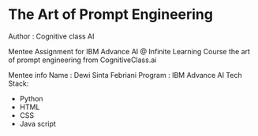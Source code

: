 # The Art of Prompt Engineering
Author : Cognitive class AI

Mentee Assignment for IBM Advance AI @ Infinite Learning Course 
the art of prompt engineering from CognitiveClass.ai

Mentee info
Name : Dewi Sinta Febriani
Program : IBM Advance AI
Tech Stack:
- Python
- HTML
- CSS
- Java script
